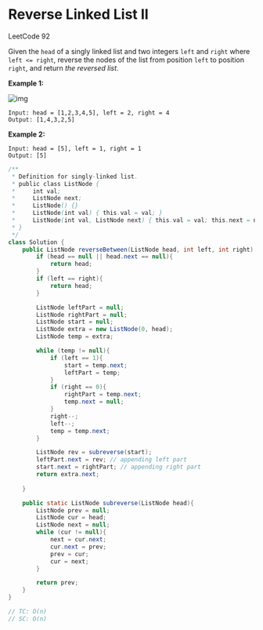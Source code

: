 # Reverse Linked List II

LeetCode 92

Given the `head` of a singly linked list and two integers `left` and `right` where `left <= right`, reverse the nodes of the list from position `left` to position `right`, and return *the reversed list*.

 

**Example 1:**

![img](https://assets.leetcode.com/uploads/2021/02/19/rev2ex2.jpg)

```
Input: head = [1,2,3,4,5], left = 2, right = 4
Output: [1,4,3,2,5]
```

**Example 2:**

```
Input: head = [5], left = 1, right = 1
Output: [5]
```

 

```java
/**
 * Definition for singly-linked list.
 * public class ListNode {
 *     int val;
 *     ListNode next;
 *     ListNode() {}
 *     ListNode(int val) { this.val = val; }
 *     ListNode(int val, ListNode next) { this.val = val; this.next = next; }
 * }
 */
class Solution {
    public ListNode reverseBetween(ListNode head, int left, int right) {
        if (head == null || head.next == null){
            return head;
        }
        if (left == right){
            return head;
        }

        ListNode leftPart = null;
        ListNode rightPart = null;
        ListNode start = null;
        ListNode extra = new ListNode(0, head);
        ListNode temp = extra;

        while (temp != null){
            if (left == 1){
                start = temp.next;
                leftPart = temp;
            }
            if (right == 0){
                rightPart = temp.next;
                temp.next = null;
            }
            right--;
            left--;
            temp = temp.next;
        }

        ListNode rev = subreverse(start);
        leftPart.next = rev; // appending left part
        start.next = rightPart; // appending right part
        return extra.next;
        
    }

    public static ListNode subreverse(ListNode head){
        ListNode prev = null;
        ListNode cur = head;
        ListNode next = null;
        while (cur != null){
            next = cur.next;
            cur.next = prev;
            prev = cur;
            cur = next;    
        }

        return prev;
    }
}

// TC: O(n)
// SC: O(n)
```

